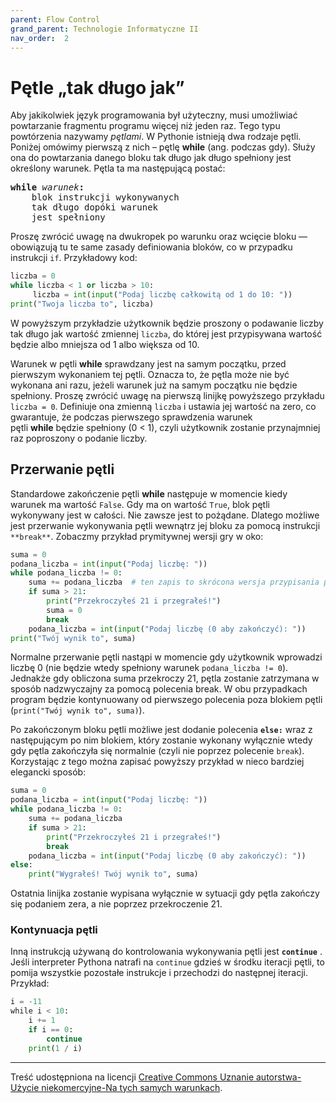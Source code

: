```yaml
---
parent: Flow Control
grand_parent: Technologie Informatyczne II
nav_order:  2
---
```


# Pętle „tak długo jak”

Aby jakikolwiek język programowania był użyteczny, musi umożliwiać powtarzanie fragmentu programu więcej niż jeden raz. Tego typu powtórzenia nazywamy _pętlami_. W Pythonie istnieją dwa rodzaje pętli. Poniżej omówimy pierwszą z nich – pętlę **while** (ang. podczas gdy). Służy ona do powtarzania danego bloku tak długo jak długo spełniony jest określony warunek. Pętla ta ma następującą postać:

<pre>
<b>while</b> <i>warunek</i><b>:</b>
    blok instrukcji wykonywanych  
    tak długo dopóki warunek  
    jest spełniony
</pre>

Proszę zwrócić uwagę na dwukropek po warunku oraz wcięcie bloku — obowiązują tu te same zasady definiowania bloków, co w przypadku instrukcji `if`. Przykładowy kod:

```python
liczba = 0
while liczba < 1 or liczba > 10:
     liczba = int(input("Podaj liczbę całkowitą od 1 do 10: "))
print("Twoja liczba to", liczba)
```
W powyższym przykładzie użytkownik będzie proszony o podawanie liczby tak długo jak wartość zmiennej `liczba`, do której jest przypisywana wartość będzie albo mniejsza od 1 albo większa od 10.

Warunek w pętli **while** sprawdzany jest na samym początku, przed pierwszym wykonaniem tej pętli. Oznacza to, że pętla może nie być wykonana ani razu, jeżeli warunek już na samym początku nie będzie spełniony. Proszę zwrócić uwagę na pierwszą linijkę powyższego przykładu `liczba = 0`. Definiuje ona zmienną `liczba` i ustawia jej wartość na zero, co gwarantuje, że podczas pierwszego sprawdzenia warunek pętli **while** będzie spełniony (0 < 1), czyli użytkownik zostanie przynajmniej raz poproszony o podanie liczby.

## Przerwanie pętli

Standardowe zakończenie pętli **while** następuje w momencie kiedy warunek ma wartość `False`. Gdy ma on wartość `True`, blok pętli wykonywany jest w całości. Nie zawsze jest to pożądane. Dlatego możliwe jest przerwanie wykonywania pętli wewnątrz jej bloku za pomocą instrukcji `**break**`. Zobaczmy przykład prymitywnej wersji gry w oko:

```python
suma = 0  
podana_liczba = int(input("Podaj liczbę: "))  
while podana_liczba != 0:  
    suma += podana_liczba  # ten zapis to skrócona wersja przypisania postaci suma += suma + podana_liczba
    if suma > 21:  
        print("Przekroczyłeś 21 i przegrałeś!")  
        suma = 0  
        break  
    podana_liczba = int(input("Podaj liczbę (0 aby zakończyć): "))  
print("Twój wynik to", suma)
```

Normalne przerwanie pętli nastąpi w momencie gdy użytkownik wprowadzi liczbę 0 (nie będzie wtedy spełniony warunek `podana_liczba != 0`). Jednakże gdy obliczona suma przekroczy 21, pętla zostanie zatrzymana w sposób nadzwyczajny za pomocą polecenia break. W obu przypadkach program będzie kontynuowany od pierwszego polecenia poza blokiem pętli (`print("Twój wynik to", suma)`).

Po zakończonym bloku pętli możliwe jest dodanie polecenia **`else:`** wraz z następującym po nim blokiem, który zostanie wykonany wyłącznie wtedy gdy pętla zakończyła się normalnie (czyli nie poprzez polecenie `break`). Korzystając z tego można zapisać powyższy przykład w nieco bardziej elegancki sposób:

```python
suma = 0  
podana_liczba = int(input("Podaj liczbę: "))  
while podana_liczba != 0:  
    suma += podana_liczba  
    if suma > 21:  
        print("Przekroczyłeś 21 i przegrałeś!")  
        break  
    podana_liczba = int(input("Podaj liczbę (0 aby zakończyć): "))  
else:  
    print("Wygrałeś! Twój wynik to", suma)
```

Ostatnia linijka zostanie wypisana wyłącznie w sytuacji gdy pętla zakończy się podaniem zera, a nie poprzez przekroczenie 21.

### Kontynuacja pętli

Inną instrukcją używaną do kontrolowania wykonywania pętli jest **`continue`** . Jeśli interpreter Pythona natrafi na `continue` gdzieś w środku iteracji pętli, to pomija wszystkie pozostałe instrukcje i przechodzi do następnej iteracji. Przykład:

```python
i = -11  
while i < 10:  
    i += 1  
    if i == 0:  
        continue  
    print(1 / i)
```

---

Treść udostępniona na licencji [Creative Commons Uznanie autorstwa-Użycie niekomercyjne-Na tych samych warunkach](https://creativecommons.org/licenses/by-nc-sa/4.0/deed.pl).
